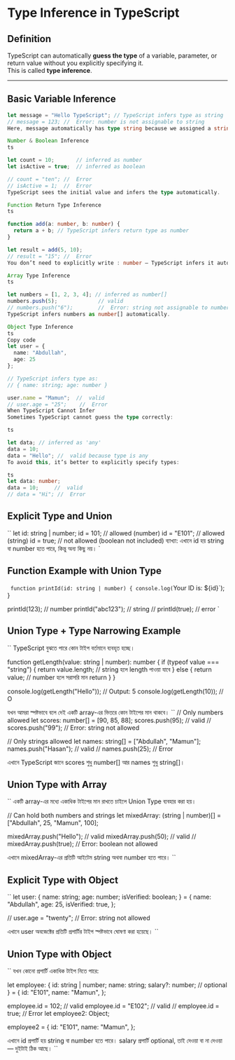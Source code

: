 

# Type Inference in TypeScript

## Definition
TypeScript can automatically **guess the type** of a variable, parameter, or return value without you explicitly specifying it.  
This is called **type inference**.

---

## Basic Variable Inference
```ts
let message = "Hello TypeScript"; // TypeScript infers type as string
// message = 123; //  Error: number is not assignable to string
Here, message automatically has type string because we assigned a string value.

Number & Boolean Inference
ts

let count = 10;       // inferred as number
let isActive = true;  // inferred as boolean

// count = "ten"; //  Error
// isActive = 1;  //  Error
TypeScript sees the initial value and infers the type automatically.

Function Return Type Inference
ts

function add(a: number, b: number) {
  return a + b; // TypeScript infers return type as number
}

let result = add(5, 10);
// result = "15"; //  Error
You don’t need to explicitly write : number — TypeScript infers it automatically.

Array Type Inference
ts

let numbers = [1, 2, 3, 4]; // inferred as number[]
numbers.push(5);             // valid
// numbers.push("6");        //  Error: string not assignable to number
TypeScript infers numbers as number[] automatically.

Object Type Inference
ts
Copy code
let user = {
  name: "Abdullah",
  age: 25
};

// TypeScript infers type as:
// { name: string; age: number }

user.name = "Mamun";  //  valid
// user.age = "25";    //  Error
When TypeScript Cannot Infer
Sometimes TypeScript cannot guess the type correctly:

ts

let data; // inferred as 'any'
data = 10;
data = "Hello"; //  valid because type is any
To avoid this, it’s better to explicitly specify types:

ts
let data: number;
data = 10;     //  valid
// data = "Hi"; //  Error
```

## Explicit Type and Union 
``
let id: string | number;
id = 101;       // allowed (number)
id = "E101";    // allowed (string)
id = true;      // not allowed (boolean not included)
ব্যাখ্যা:
এখানে id হয় string বা number হতে পারে, কিন্তু অন্য কিছু নয়।
`
## Function Example with Union Type
`
function printId(id: string | number) {
  console.log(`Your ID is: ${id}`);
}

printId(123);       // number
printId("abc123");  // string
// printId(true);   // error
`
## Union Type + Type Narrowing Example
``
TypeScript বুঝতে পারে কোন টাইপ বর্তমানে ব্যবহৃত হচ্ছে।

function getLength(value: string | number): number {
  if (typeof value === "string") {
    return value.length; // string হলে length পাওয়া যাবে
  } else {
    return value; // number হলে সরাসরি মান return
  }
}

console.log(getLength("Hello")); // Output: 5
console.log(getLength(10));      // O

যখন আমরা স্পষ্টভাবে বলে দেই একটি array-এর ভিতরে কোন টাইপের মান থাকবে।
``
// Only numbers allowed
let scores: number[] = [90, 85, 88];
scores.push(95);     // valid
// scores.push("99"); //  Error: string not allowed

// Only strings allowed
let names: string[] = ["Abdullah", "Mamun"];
names.push("Hasan");  //  valid
// names.push(25);     //  Error


এখানে TypeScript জানে scores শুধু number[] আর names শুধু string[]।

## Union Type with Array
``
একটি array-এর মধ্যে একাধিক টাইপের মান রাখতে চাইলে Union Type ব্যবহার করা হয়।

// Can hold both numbers and strings
let mixedArray: (string | number)[] = ["Abdullah", 25, "Mamun", 100];

mixedArray.push("Hello");  // valid
mixedArray.push(50);       // valid
// mixedArray.push(true);   // Error: boolean not allowed


এখানে mixedArray-এর প্রতিটি আইটেম string অথবা number হতে পারে।
``
## Explicit Type with Object
``
let user: {
  name: string;
  age: number;
  isVerified: boolean;
} = {
  name: "Abdullah",
  age: 25,
  isVerified: true,
};

// user.age = "twenty"; // Error: string not allowed


 এখানে user অবজেক্টের প্রতিটি প্রপার্টির টাইপ স্পষ্টভাবে ঘোষণা করা হয়েছে।
``
## Union Type with Object
``
যখন কোনো প্রপার্টি একাধিক টাইপ নিতে পারে:

let employee: {
  id: string | number;
  name: string;
  salary?: number; // optional
} = {
  id: "E101",
  name: "Mamun",
};

employee.id = 102;  //  valid
employee.id = "E102"; // valid
// employee.id = true; //  Error
let employee2: Object;

employee2 = {
  id: "E101",
  name: "Mamun",
};

 এখানে id প্রপার্টি হয় string বা number হতে পারে।
salary প্রপার্টি optional, তাই দেওয়া বা না দেওয়া — দুইটাই ঠিক আছে।
``
